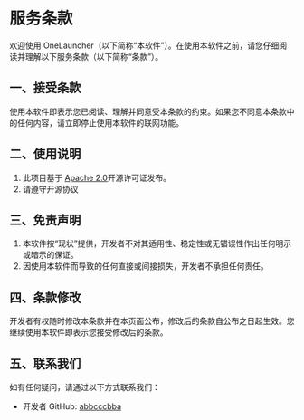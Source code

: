 # 服务条款

欢迎使用 OneLauncher（以下简称“本软件”）。在使用本软件之前，请您仔细阅读并理解以下服务条款（以下简称“条款”）。

## 一、接受条款
使用本软件即表示您已阅读、理解并同意受本条款的约束。如果您不同意本条款中的任何内容，请立即停止使用本软件的联网功能。

## 二、使用说明
1. 此项目基于 [Apache 2.0](https://www.apache.org/licenses/LICENSE-2.0)开源许可证发布。
2. 请遵守开源协议

## 三、免责声明
1. 本软件按“现状”提供，开发者不对其适用性、稳定性或无错误性作出任何明示或暗示的保证。
2. 因使用本软件而导致的任何直接或间接损失，开发者不承担任何责任。

## 四、条款修改
开发者有权随时修改本条款并在本页面公布，修改后的条款自公布之日起生效。您继续使用本软件即表示您接受修改后的条款。

## 五、联系我们
如有任何疑问，请通过以下方式联系我们：
- 开发者 GitHub: [abbcccbba](https://github.com/abbcccbba)
